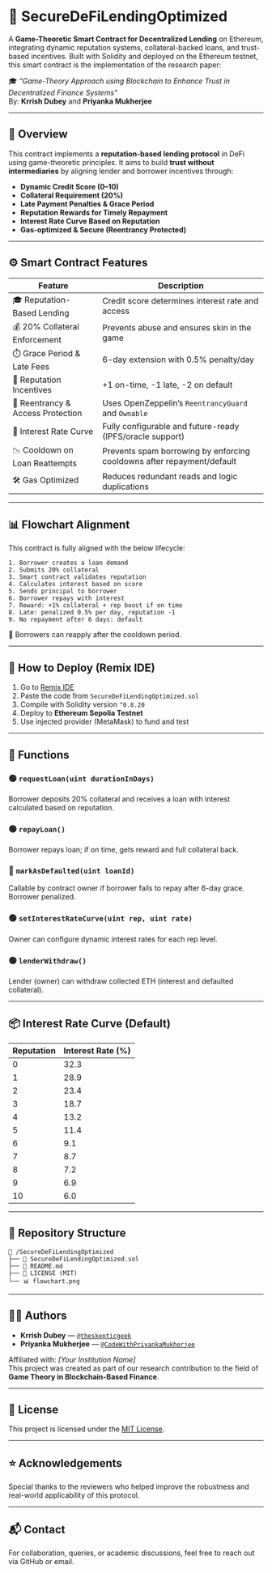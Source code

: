 
# 🔐 SecureDeFiLendingOptimized

A **Game-Theoretic Smart Contract for Decentralized Lending** on Ethereum, integrating dynamic reputation systems, collateral-backed loans, and trust-based incentives. Built with Solidity and deployed on the Ethereum testnet, this smart contract is the implementation of the research paper:

🎓 *“Game-Theory Approach using Blockchain to Enhance Trust in Decentralized Finance Systems”*  
By: **Krrish Dubey** and **Priyanka Mukherjee**

---

## 📜 Overview

This contract implements a **reputation-based lending protocol** in DeFi using game-theoretic principles. It aims to build **trust without intermediaries** by aligning lender and borrower incentives through:

- **Dynamic Credit Score (0–10)**
- **Collateral Requirement (20%)**
- **Late Payment Penalties & Grace Period**
- **Reputation Rewards for Timely Repayment**
- **Interest Rate Curve Based on Reputation**
- **Gas-optimized & Secure (Reentrancy Protected)**

---

## ⚙️ Smart Contract Features

| Feature                             | Description                                                                 |
|-------------------------------------|-----------------------------------------------------------------------------|
| 🎓 Reputation-Based Lending         | Credit score determines interest rate and access                            |
| 💰 20% Collateral Enforcement       | Prevents abuse and ensures skin in the game                                 |
| ⏱️ Grace Period & Late Fees        | 6-day extension with 0.5% penalty/day                                       |
| 🎯 Reputation Incentives            | +1 on-time, -1 late, -2 on default                                          |
| 🔐 Reentrancy & Access Protection   | Uses OpenZeppelin’s `ReentrancyGuard` and `Ownable`                         |
| 🧮 Interest Rate Curve              | Fully configurable and future-ready (IPFS/oracle support)                   |
| 📉 Cooldown on Loan Reattempts      | Prevents spam borrowing by enforcing cooldowns after repayment/default      |
| 🛠️ Gas Optimized                   | Reduces redundant reads and logic duplications                              |

---

## 📊 Flowchart Alignment

This contract is fully aligned with the below lifecycle:

```
1. Borrower creates a loan demand
2. Submits 20% collateral
3. Smart contract validates reputation
4. Calculates interest based on score
5. Sends principal to borrower
6. Borrower repays with interest
7. Reward: +1% collateral + rep boost if on time
8. Late: penalized 0.5% per day, reputation -1
9. No repayment after 6 days: default
```

🔄 Borrowers can reapply after the cooldown period.

---

## 🚀 How to Deploy (Remix IDE)

1. Go to [Remix IDE](https://remix.ethereum.org)
2. Paste the code from `SecureDeFiLendingOptimized.sol`
3. Compile with Solidity version `^0.8.20`
4. Deploy to **Ethereum Sepolia Testnet**
5. Use injected provider (MetaMask) to fund and test

---

## 🧪 Functions

### 🟢 `requestLoan(uint durationInDays)`
Borrower deposits 20% collateral and receives a loan with interest calculated based on reputation.

### 🟢 `repayLoan()`
Borrower repays loan; if on time, gets reward and full collateral back.

### 🔴 `markAsDefaulted(uint loanId)`
Callable by contract owner if borrower fails to repay after 6-day grace. Borrower penalized.

### 🟢 `setInterestRateCurve(uint rep, uint rate)`
Owner can configure dynamic interest rates for each rep level.

### 🟢 `lenderWithdraw()`
Lender (owner) can withdraw collected ETH (interest and defaulted collateral).

---

## 📦 Interest Rate Curve (Default)

| Reputation | Interest Rate (%) |
|------------|--------------------|
| 0          | 32.3               |
| 1          | 28.9               |
| 2          | 23.4               |
| 3          | 18.7               |
| 4          | 13.2               |
| 5          | 11.4               |
| 6          | 9.1                |
| 7          | 8.7                |
| 8          | 7.2                |
| 9          | 6.9                |
| 10         | 6.0                |

---

## 📂 Repository Structure

```
📁 /SecureDeFiLendingOptimized
├── 📄 SecureDeFiLendingOptimized.sol
├── 📄 README.md
├── 📄 LICENSE (MIT)
└── 📊 flowchart.png
```

---

## 👩‍🔬 Authors

- **Krrish Dubey** — [`@theskepticgeek`](https://github.com/theskepticgeek)
- **Priyanka Mukherjee** — [`@CodeWithPriyankaMukherjee`](https://github.com/CodeWithPriyankaMukherjee)

Affiliated with: *[Your Institution Name]*  
This project was created as part of our research contribution to the field of **Game Theory in Blockchain-Based Finance**.

---

## 📜 License

This project is licensed under the [MIT License](./LICENSE).

---

## ⭐ Acknowledgements

Special thanks to the reviewers who helped improve the robustness and real-world applicability of this protocol.

---

## 📬 Contact

For collaboration, queries, or academic discussions, feel free to reach out via GitHub or email.
